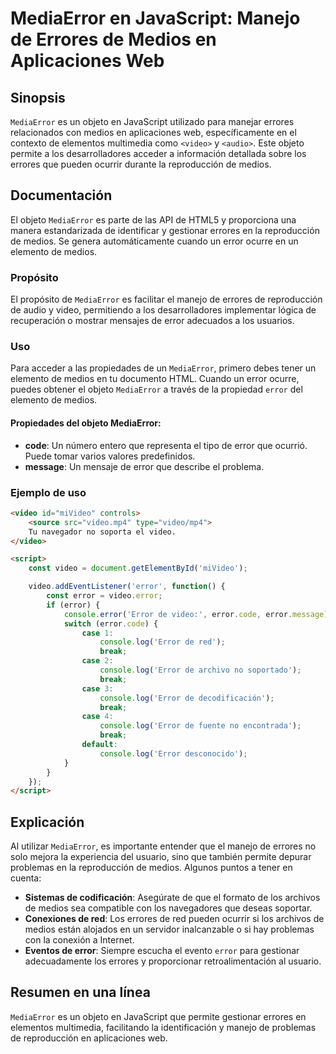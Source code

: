 <!--
Meta Description: # MediaError en JavaScript: Manejo de Errores de Medios en Aplicaciones Web ## Sinopsis `MediaError` es un objeto en JavaScript utilizado para manejar...
Meta Keywords: error, video, medios, mediaerror, errores
-->

# MediaError en JavaScript: Manejo de Errores de Medios en Aplicaciones Web

## Sinopsis
`MediaError` es un objeto en JavaScript utilizado para manejar errores relacionados con medios en aplicaciones web, específicamente en el contexto de elementos multimedia como `<video>` y `<audio>`. Este objeto permite a los desarrolladores acceder a información detallada sobre los errores que pueden ocurrir durante la reproducción de medios.

## Documentación
El objeto `MediaError` es parte de las API de HTML5 y proporciona una manera estandarizada de identificar y gestionar errores en la reproducción de medios. Se genera automáticamente cuando un error ocurre en un elemento de medios.

### Propósito
El propósito de `MediaError` es facilitar el manejo de errores de reproducción de audio y video, permitiendo a los desarrolladores implementar lógica de recuperación o mostrar mensajes de error adecuados a los usuarios.

### Uso
Para acceder a las propiedades de un `MediaError`, primero debes tener un elemento de medios en tu documento HTML. Cuando un error ocurre, puedes obtener el objeto `MediaError` a través de la propiedad `error` del elemento de medios.

#### Propiedades del objeto MediaError:
- **code**: Un número entero que representa el tipo de error que ocurrió. Puede tomar varios valores predefinidos.
- **message**: Un mensaje de error que describe el problema.

### Ejemplo de uso
```html
<video id="miVideo" controls>
    <source src="video.mp4" type="video/mp4">
    Tu navegador no soporta el video.
</video>

<script>
    const video = document.getElementById('miVideo');

    video.addEventListener('error', function() {
        const error = video.error;
        if (error) {
            console.error('Error de video:', error.code, error.message);
            switch (error.code) {
                case 1:
                    console.log('Error de red');
                    break;
                case 2:
                    console.log('Error de archivo no soportado');
                    break;
                case 3:
                    console.log('Error de decodificación');
                    break;
                case 4:
                    console.log('Error de fuente no encontrada');
                    break;
                default:
                    console.log('Error desconocido');
            }
        }
    });
</script>
```

## Explicación
Al utilizar `MediaError`, es importante entender que el manejo de errores no solo mejora la experiencia del usuario, sino que también permite depurar problemas en la reproducción de medios. Algunos puntos a tener en cuenta:

- **Sistemas de codificación**: Asegúrate de que el formato de los archivos de medios sea compatible con los navegadores que deseas soportar.
- **Conexiones de red**: Los errores de red pueden ocurrir si los archivos de medios están alojados en un servidor inalcanzable o si hay problemas con la conexión a Internet.
- **Eventos de error**: Siempre escucha el evento `error` para gestionar adecuadamente los errores y proporcionar retroalimentación al usuario.

## Resumen en una línea
`MediaError` es un objeto en JavaScript que permite gestionar errores en elementos multimedia, facilitando la identificación y manejo de problemas de reproducción en aplicaciones web.